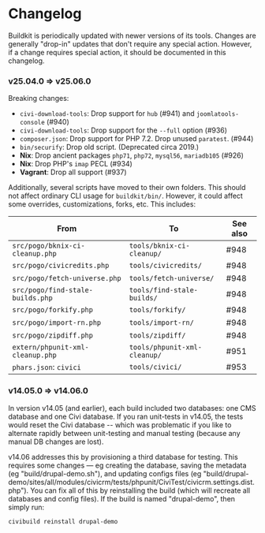 # Changelog

Buildkit is periodically updated with newer versions of its tools.  Changes
are generally "drop-in" updates that don't require any special action. 
However, if a change requires special action, it should be documented in
this changelog.

### v25.04.0 => v25.06.0

Breaking changes:

* `civi-download-tools`: Drop support for `hub` (#941) and `joomlatools-console` (#940)
* `civi-download-tools`: Drop support for the `--full` option (#936)
* `composer.json`: Drop support for PHP 7.2. Drop unused `paratest`. (#944)
* `bin/securify`: Drop old script. (Deprecated circa 2019.)
* __Nix__: Drop ancient packages `php71`, `php72`, `mysql56`, `mariadb105` (#926)
* __Nix__: Drop PHP's `imap` PECL (#934)
* __Vagrant__: Drop all support (#937)

Additionally, several scripts have moved to their own folders. This should
not affect ordinary CLI usage for `buildkit/bin/`. However, it could affect
some overrides, customizations, forks, etc. This includes:

| From | To | See also |
| -- | -- | -- |
| `src/pogo/bknix-ci-cleanup.php`    | `tools/bknix-ci-cleanup/`     | #948 |
| `src/pogo/civicredits.php`         | `tools/civicredits/`          | #948 |
| `src/pogo/fetch-universe.php`      | `tools/fetch-universe/`       | #948 |
| `src/pogo/find-stale-builds.php`   | `tools/find-stale-builds/`    | #948 |
| `src/pogo/forkify.php`             | `tools/forkify/`              | #948 |
| `src/pogo/import-rn.php`           | `tools/import-rn/`            | #948 |
| `src/pogo/zipdiff.php`             | `tools/zipdiff/`              | #948 |
| `extern/phpunit-xml-cleanup.php`   | `tools/phpunit-xml-cleanup/`  | #951 |
| `phars.json`: `civici`             | `tools/civici/`               | #953 |

### v14.05.0 => v14.06.0

In version v14.05 (and earlier), each build included two databases: one CMS
database and one Civi database.  If you ran unit-tests in v14.05, the tests
would reset the Civi database -- which was problematic if you like to alternate
rapidly between unit-testing and manual testing (because any manual DB changes
are lost).

v14.06 addresses this by provisioning a third database for testing.  This
requires some changes &mdash; eg creating the database, saving the metadata (eg
"build/drupal-demo.sh"), and updating configs files (eg
"build/drupal-demo/sites/all/modules/civicrm/tests/phpunit/CiviTest/civicrm.settings.dist.php").
You can fix all of this by reinstalling the build (which will recreate all
databases and config files).  If the build is named "drupal-demo", then simply
run:

```bash
civibuild reinstall drupal-demo
```
